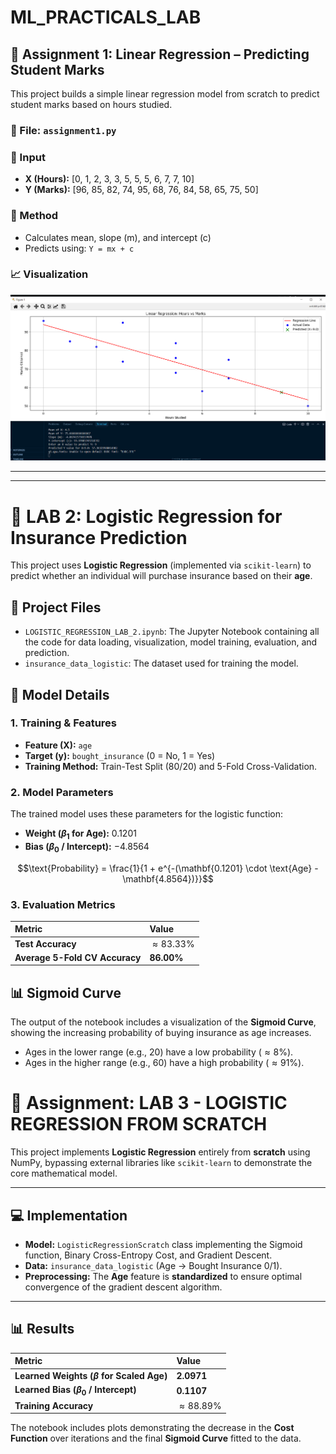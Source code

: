 # ML_PRACTICALS_LAB

## 📘 Assignment 1: Linear Regression – Predicting Student Marks

This project builds a simple linear regression model from scratch to predict student marks based on hours studied.

### 🔹 File: `assignment1.py`

### 🔹 Input
- **X (Hours):** [0, 1, 2, 3, 3, 5, 5, 5, 6, 7, 7, 10]
- **Y (Marks):** [96, 85, 82, 74, 95, 68, 76, 84, 58, 65, 75, 50]

### 🔹 Method
- Calculates mean, slope (m), and intercept (c)
- Predicts using: `Y = mx + c`

### 📈 Visualization
![Linear Regression Output](output_LR.png)

---



---

# 📝 LAB 2: Logistic Regression for Insurance Prediction

This project uses **Logistic Regression** (implemented via `scikit-learn`) to predict whether an individual will purchase insurance based on their **age**.

## 💾 Project Files

* `LOGISTIC_REGRESSION_LAB_2.ipynb`: The Jupyter Notebook containing all the code for data loading, visualization, model training, evaluation, and prediction.
* `insurance_data_logistic`: The dataset used for training the model.

## 🚀 Model Details

### 1. Training & Features
* **Feature (X):** `age`
* **Target (y):** `bought_insurance` (0 = No, 1 = Yes)
* **Training Method:** Train-Test Split (80/20) and 5-Fold Cross-Validation.

### 2. Model Parameters
The trained model uses these parameters for the logistic function:
* **Weight ($\beta_1$ for Age):** $0.1201$
* **Bias ($\beta_0$ / Intercept):** $-4.8564$

$$\text{Probability} = \frac{1}{1 + e^{-(\mathbf{0.1201} \cdot \text{Age} - \mathbf{4.8564})}}$$

### 3. Evaluation Metrics
| Metric | Value |
| :--- | :--- |
| **Test Accuracy** | $\approx 83.33\%$ |
| **Average 5-Fold CV Accuracy** | $\mathbf{86.00\%}$ |

## 📊 Sigmoid Curve

The output of the notebook includes a visualization of the **Sigmoid Curve**, showing the increasing probability of buying insurance as age increases.

* Ages in the lower range (e.g., 20) have a low probability ($\approx 8\%$).
* Ages in the higher range (e.g., 60) have a high probability ($\approx 91\%$).


# 📝 Assignment: LAB 3 - LOGISTIC REGRESSION FROM SCRATCH

This project implements **Logistic Regression** entirely from **scratch** using NumPy, bypassing external libraries like `scikit-learn` to demonstrate the core mathematical model.

---

## 💻 Implementation

* **Model:** `LogisticRegressionScratch` class implementing the Sigmoid function, Binary Cross-Entropy Cost, and Gradient Descent.
* **Data:** `insurance_data_logistic` (Age $\rightarrow$ Bought Insurance 0/1).
* **Preprocessing:** The **Age** feature is **standardized** to ensure optimal convergence of the gradient descent algorithm.

---

## 📊 Results

| Metric | Value |
| :--- | :--- |
| **Learned Weights ($\beta$ for Scaled Age)** | $\mathbf{2.0971}$ |
| **Learned Bias ($\beta_0$ / Intercept)** | $\mathbf{0.1107}$ |
| **Training Accuracy** | $\approx 88.89\%$ |

The notebook includes plots demonstrating the decrease in the **Cost Function** over iterations and the final **Sigmoid Curve** fitted to the data.
